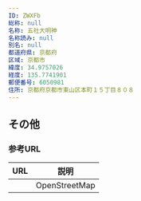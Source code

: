 ```yaml
---
ID: ZWXFb
総称: null
名称: 五社大明神
名称読み: null
別名: null
都道府県: 京都府
区域: 京都市
緯度: 34.9757026
経度: 135.7741901
郵便番号: 6050981
住所: 京都府京都市東山区本町１５丁目８０８
---
```


## その他

### 参考URL

| URL | 説明          |
| --- | ------------- |
|     | OpenStreetMap |
